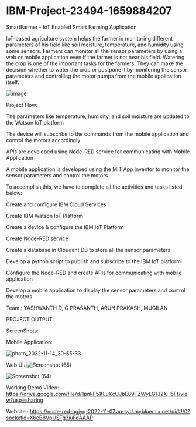# IBM-Project-23494-1659884207
SmartFarmer - IoT Enabled Smart Farming Application


IoT-based agriculture system helps the farmer in monitoring different parameters of his field like soil moisture, temperature, and humidity using some sensors.
Farmers can monitor all the sensor parameters by using a web or mobile application even if the farmer is not near his field. Watering the crop is one of the important tasks for the farmers.
They can make the decision whether to water the crop or postpone it by monitoring the sensor parameters and controlling the motor pumps from the mobile application itself.


![image](https://user-images.githubusercontent.com/77603770/202492898-47ee7954-75ec-4172-b043-00c2cb31a6da.png)



Project Flow:

The parameters like temperature, humidity, and soil moisture are updated to the Watson IoT platform

The device will subscribe to the commands from the mobile application and control the motors accordingly

APIs are developed using Node-RED service for communicating with Mobile Application

A mobile application is developed using the MIT App inventor to monitor the sensor parameters and control the motors.

To accomplish this, we have to complete all the activities and tasks listed below:

Create and configure IBM Cloud Services

Create IBM Watson IoT Platform 

Create a device & configure the IBM IoT Platform

Create Node-RED service

Create a database in Cloudant DB to store all the sensor parameters

Develop a python script to publish and subscribe to the IBM IoT platform

Configure the Node-RED and create APIs for communicating with mobile application

Develop a mobile application to display the sensor parameters and control the motors  


Team :
YASHWANTH D, G PRASANTH, ARUN PRAKASH, MUGILAN


PROJECT OUTPUT:

ScreenShots:


Mobile Application:

![photo_2022-11-14_20-55-33](https://user-images.githubusercontent.com/77603770/202491723-7b77609d-e0ff-4208-a1e7-abc55c2c4024.jpg)


Web UI:
![Screenshot (65)](https://user-images.githubusercontent.com/77603770/202492240-927f42ba-4309-4457-a161-7bc7f7e26ac6.png)

![Screenshot (64)](https://user-images.githubusercontent.com/77603770/202492283-3cc7bbaa-bc51-4eed-b489-347f22cdb482.png)




Working Demo Video:
https://drive.google.com/file/d/1pnkF51fLuXcUJbE89TZWyLG1J2X_l5Ff/view?usp=sharing


Website : https://node-red-ogjyq-2022-11-07.au-syd.mybluemix.net/ui/#!/0?socketid=X6eB8VpUSTg3iuFdAAAP
